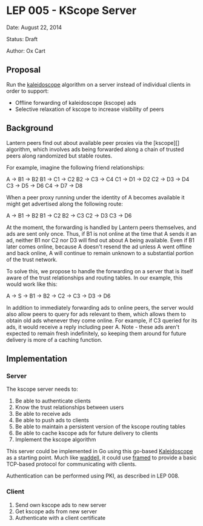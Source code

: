 # LEP 005 - KScope Server

Date:   August 22, 2014

Status: Draft

Author: Ox Cart

## Proposal

Run the [kaleidoscope](https://github.com/getlantern/kaleidoscope) algorithm
on a server instead of individual clients in order to support:

- Offline forwarding of kaleidoscope (kscope) ads
- Selective relaxation of kscope to increase visibility of peers

## Background

Lantern peers find out about available peer proxies via the [kscope][] algorithm,
which involves ads being forwarded along a chain of trusted peers along
randomized but stable routes.

For example, imagine the following friend relationships:

A  -> B1
   -> B2
B1 -> C1
   -> C2
B2 -> C3
   -> C4
C1 -> D1
   -> D2
C2 -> D3
   -> D4
C3 -> D5
   -> D6
C4 -> D7
   -> D8

When a peer proxy running under the identity of A becomes available it might
get advertised along the following route:

A  -> B1
   -> B2
B1 -> C2
B2 -> C3
C2 -> D3
C3 -> D6

At the moment, the forwarding is handled by Lantern peers themselves, and ads
are sent only once.  Thus, if B1 is not online at the time that A sends it an
ad, neither B1 nor C2 nor D3 will find out about A being available.  Even if B1
later comes online, because A doesn't resend the ad unless A went offline and
back online, A will continue to remain unknown to a substantial portion of the
trust network.

To solve this, we propose to handle the forwarding on a server that is itself
aware of the trust relationships and routing tables.  In our example, this would
work like this:

A  -> S -> B1
        -> B2
        -> C2
        -> C3
        -> D3
        -> D6

In addition to immediately forwarding ads to online peers, the server would also
allow peers to query for ads relevant to them, which allows them to obtain old
ads whenever they come online.  For example, if C3 queried for its ads, it would
receive a reply including peer A.  Note - these ads aren't expected to remain
fresh indefinitely, so keeping them around for future delivery is more of a
caching function.

## Implementation

### Server

The kscope server needs to:

1. Be able to authenticate clients
2. Know the trust relationships between users
3. Be able to receive ads
4. Be able to push ads to clients
5. Be able to maintain a persistent version of the kscope routing tables
6. Be able to cache kscope ads for future delivery to clients
7. Implement the kscope algorithm

This server could be implemented in Go using this go-based [Kaleidoscope] as
a starting point.  Much like [waddell][], it could use [framed][] to provide a
basic TCP-based protocol for communicating with clients.

Authentication can be performed using PKI, as described in LEP 008.

### Client

1. Send own kscope ads to new server
2. Get kscope ads from new server
3. Authenticate with a client certificate



[Kaleidoscope]: http://kscope.news.cs.nyu.edu/pub/TR-2008-918.pdf

[gokscope]: https://github.com/getlantern/kscope "kscope library"

[waddell]: https://github.com/getlantern/waddell "waddell"

[framed]: https://github.com/getlantern/framed "framed"